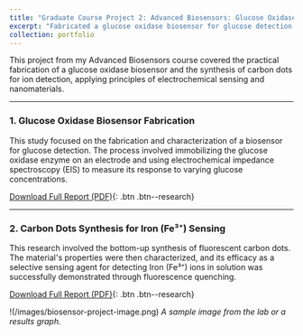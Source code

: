 ```yaml
---
title: "Graduate Course Project 2: Advanced Biosensors: Glucose Oxidase & Carbon Dots"
excerpt: "Fabricated a glucose oxidase biosensor for glucose detection and synthesized carbon dots for iron (Fe3+) ion sensing."
collection: portfolio
---
```


This project from my Advanced Biosensors course covered the practical fabrication of a glucose oxidase biosensor and the synthesis of carbon dots for ion detection, applying principles of electrochemical sensing and nanomaterials.

---

### 1. Glucose Oxidase Biosensor Fabrication

This study focused on the fabrication and characterization of a biosensor for glucose detection. The process involved immobilizing the glucose oxidase enzyme on an electrode and using electrochemical impedance spectroscopy (EIS) to measure its response to varying glucose concentrations.

[Download Full Report (PDF)](https://github.com/souravds1/Portfolio/raw/main/Bio%20Sensor/Fabrication%20and%20Sensing%20of%20Glucose%20Oxidase%20Biosensor.pdf){: .btn .btn--research}

---

### 2. Carbon Dots Synthesis for Iron (Fe³⁺) Sensing

This research involved the bottom-up synthesis of fluorescent carbon dots. The material's properties were then characterized, and its efficacy as a selective sensing agent for detecting Iron (Fe³⁺) ions in solution was successfully demonstrated through fluorescence quenching.

[Download Full Report (PDF)](https://github.com/souravds1/Portfolio/raw/main/Bio%20Sensor/Synthesize%20Carbon%20Dots%20and%20Perform%20Iron%20Sensing.pdf){: .btn .btn--research}

!(/images/biosensor-project-image.png)
*A sample image from the lab or a results graph.*
